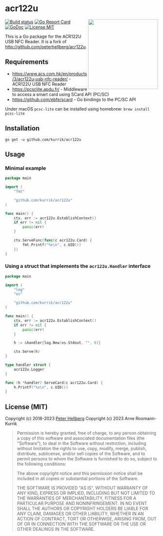 # acr122u

<img src="http://downloads.acs.com.hk/product-website-image/acr38-image.jpg" align="right" width="230" height="230">

[![Build status](https://github.com/kurrik/acr122u/actions/workflows/test.yml/badge.svg?branch=master)](https://github.com/kurrik/acr122u/actions/workflows/test.yml)
[![Go Report Card](https://goreportcard.com/badge/github.com/kurrik/acr122u)](https://goreportcard.com/report/github.com/kurrik/acr122u)
[![GoDoc](https://img.shields.io/badge/godoc-reference-blue.svg?style=flat)](https://godoc.org/github.com/kurrik/acr122u)
[![License MIT](https://img.shields.io/badge/license-MIT-lightgrey.svg?style=flat)](https://github.com/kurrik/acr122u#license-mit)

This is a Go package for the ACR122U USB NFC Reader.  It is a fork of http://github.com/peterhellberg/acr122u.

## Requirements

 - <https://www.acs.com.hk/en/products/3/acr122u-usb-nfc-reader/> - ACR122U USB NFC Reader
 - <https://pcsclite.apdu.fr/> - Middleware to access a smart card using SCard API (PC/SC)
 - <https://github.com/ebfe/scard> - Go bindings to the PC/SC API

 Under macOS `pcsc-lite` can be installed using homebrew: `brew install pcsc-lite`

## Installation

    go get -u github.com/kurrik/acr122u

## Usage

### Minimal example

```go
package main

import (
	"fmt"

	"github.com/kurrik/acr122u"
)

func main() {
	ctx, err := acr122u.EstablishContext()
	if err != nil {
		panic(err)
	}

	ctx.ServeFunc(func(c acr122u.Card) {
		fmt.Printf("%x\n", c.UID())
	})
}
```

### Using a struct that implements the `acr122u.Handler` interface

```go
package main

import (
	"log"
	"os"

	"github.com/kurrik/acr122u"
)

func main() {
	ctx, err := acr122u.EstablishContext()
	if err != nil {
		panic(err)
	}

	h := &handler{log.New(os.Stdout, "", 0)}

	ctx.Serve(h)
}

type handler struct {
	acr122u.Logger
}

func (h *handler) ServeCard(c acr122u.Card) {
	h.Printf("%x\n", c.UID())
}
```

## License (MIT)

Copyright (c) 2018-2023 [Peter Hellberg](https://c7.se)
Copyright (c) 2023 Arne Roomann-Kurrik

> Permission is hereby granted, free of charge, to any person obtaining
> a copy of this software and associated documentation files (the
> "Software"), to deal in the Software without restriction, including
> without limitation the rights to use, copy, modify, merge, publish,
> distribute, sublicense, and/or sell copies of the Software, and to
> permit persons to whom the Software is furnished to do so, subject to
> the following conditions:
>
> The above copyright notice and this permission notice shall be
> included in all copies or substantial portions of the Software.
>
> THE SOFTWARE IS PROVIDED "AS IS", WITHOUT WARRANTY OF ANY KIND,
> EXPRESS OR IMPLIED, INCLUDING BUT NOT LIMITED TO THE WARRANTIES OF
> MERCHANTABILITY, FITNESS FOR A PARTICULAR PURPOSE AND
> NONINFRINGEMENT. IN NO EVENT SHALL THE AUTHORS OR COPYRIGHT HOLDERS BE
> LIABLE FOR ANY CLAIM, DAMAGES OR OTHER LIABILITY, WHETHER IN AN ACTION
> OF CONTRACT, TORT OR OTHERWISE, ARISING FROM, OUT OF OR IN CONNECTION
> WITH THE SOFTWARE OR THE USE OR OTHER DEALINGS IN THE SOFTWARE.

